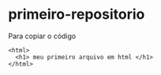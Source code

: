 # primeiro-repositorio

Para copiar o código
```
<html>
  <h1> meu primeiro arquivo em html </h1>
</html>
```
